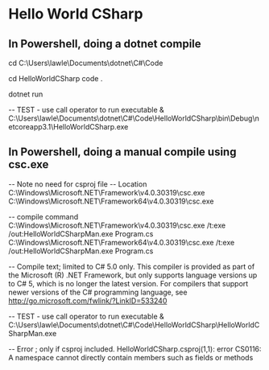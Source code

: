 
# Hello World CSharp 

## In Powershell, doing a dotnet compile 
cd C:\Users\lawle\Documents\dotnet\C#\Code

cd HelloWorldCSharp
code . 

dotnet run

-- TEST - use call operator to run executable 
& C:\Users\lawle\Documents\dotnet\C#\Code\HelloWorldCSharp\bin\Debug\netcoreapp3.1\HelloWorldCSharp.exe 


## In Powershell, doing a manual compile using csc.exe 
-- Note no need for csproj file 
-- Location 
C:\Windows\Microsoft.NET\Framework\v4.0.30319\csc.exe 
C:\Windows\Microsoft.NET\Framework64\v4.0.30319\csc.exe 

-- compile command 
C:\Windows\Microsoft.NET\Framework\v4.0.30319\csc.exe /t:exe /out:HelloWorldCSharpMan.exe Program.cs 
C:\Windows\Microsoft.NET\Framework64\v4.0.30319\csc.exe /t:exe /out:HelloWorldCSharpMan.exe Program.cs 

-- Compile text; limited to C# 5.0 only. 
This compiler is provided as part of the Microsoft (R) .NET Framework, but only supports language versions up to C# 5, which is no longer the latest version. For compilers that support newer versions of the C# programming language, see http://go.microsoft.com/fwlink/?LinkID=533240

-- TEST - use call operator to run executable 
& C:\Users\lawle\Documents\dotnet\C#\Code\HelloWorldCSharp\HelloWorldCSharpMan.exe

-- Error ; only if csproj included. 
HelloWorldCSharp.csproj(1,1): error CS0116: A namespace cannot directly contain members such as fields or methods
